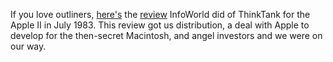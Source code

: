 If you love outliners, <a href="http://scripting.com/images/2020/10/27/infoworldThinkTankReviewP1.png">here's</a> the <a href="http://scripting.com/images/2020/10/27/infoworldThinkTankReviewP2.png">review</a> InfoWorld did of ThinkTank for the Apple II in July 1983. This review got us distribution, a deal with Apple to develop for the then-secret Macintosh, and angel investors and we were on our way. 
